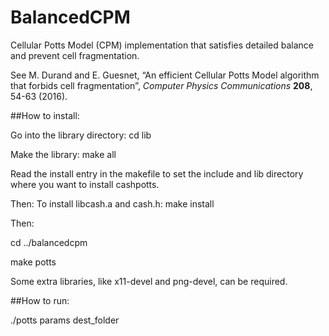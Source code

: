 # BalancedCPM
Cellular Potts Model (CPM) implementation that satisfies detailed balance and prevent cell fragmentation.

See M. Durand and E. Guesnet, “An efficient Cellular Potts Model algorithm that forbids cell fragmentation”, *Computer Physics Communications* **208**, 54-63 (2016).

##How to install:


Go into the library directory:      cd lib

Make the library:                   make all

Read the install entry in the makefile to set the include and lib directory where you want to install cashpotts.

Then:
To install libcash.a and cash.h:    make install


Then:

cd ../balancedcpm

make potts

Some extra libraries, like x11-devel and png-devel, can be required.

##How to run:

./potts params dest_folder
